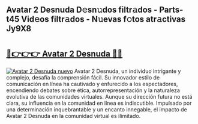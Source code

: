 ## Avatar 2 Desnuda D𝚎sn𝚞dos filtr𝚊dos - Parts-t45 Vid𝚎os filtr𝚊dos - N𝚞evas f𝚘tos atr𝚊ctivas Jy9X8

# <h2><a href="http://mb6osd.tromn.icu/?c=Avatar+2+Desnuda">🔗👉👉👉 Avatar 2 Desnuda 🔗🔗</a></h2>

[![Avatar 2 Desnuda nuevo](https://i.imgur.com/pEAQMta.gif)](http://mb6osd.tromn.icu/?c=Avatar+2+Desnuda)
Avatar 2 Desnuda, un individuo intrigante y complejo, desafía la comprensión fácil. Su innovador estilo de comunicación en línea ha cautivado y enfurecido a los espectadores, encendiendo debates sobre ética, autorrepresentación y la naturaleza evolutiva de las comunidades virtuales. Aunque su dirección futura no está clara, su influencia en la comunidad en línea es indiscutible. Impulsado por una determinación inquebrantable y un encanto innegable, el impacto de Avatar 2 Desnuda en la comunidad virtual es ilimitado.
